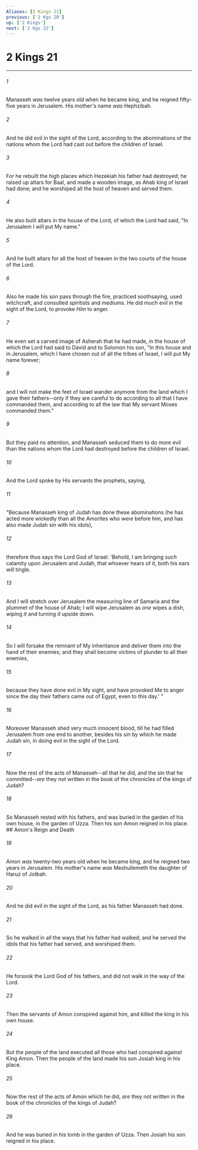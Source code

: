 ```yaml
---
Aliases: [2 Kings 21]
previous: ['2 Kgs 20']
up: ['2 Kings']
next: ['2 Kgs 22']
---
```

# 2 Kings 21

***


###### 1 
Manasseh _was_ twelve years old when he became king, and he reigned fifty-five years in Jerusalem. His mother's name _was_ Hephzibah. 

###### 2 
And he did evil in the sight of the Lord, according to the abominations of the nations whom the Lord had cast out before the children of Israel. 

###### 3 
For he rebuilt the high places which Hezekiah his father had destroyed; he raised up altars for Baal, and made a wooden image, as Ahab king of Israel had done; and he worshiped all the host of heaven and served them. 

###### 4 
He also built altars in the house of the Lord, of which the Lord had said, "In Jerusalem I will put My name." 

###### 5 
And he built altars for all the host of heaven in the two courts of the house of the Lord. 

###### 6 
Also he made his son pass through the fire, practiced soothsaying, used witchcraft, and consulted spiritists and mediums. He did much evil in the sight of the Lord, to provoke _Him_ to anger. 

###### 7 
He even set a carved image of Asherah that he had made, in the house of which the Lord had said to David and to Solomon his son, "In this house and in Jerusalem, which I have chosen out of all the tribes of Israel, I will put My name forever; 

###### 8 
and I will not make the feet of Israel wander anymore from the land which I gave their fathers--only if they are careful to do according to all that I have commanded them, and according to all the law that My servant Moses commanded them." 

###### 9 
But they paid no attention, and Manasseh seduced them to do more evil than the nations whom the Lord had destroyed before the children of Israel. 

###### 10 
And the Lord spoke by His servants the prophets, saying, 

###### 11 
"Because Manasseh king of Judah has done these abominations (he has acted more wickedly than all the Amorites who _were_ before him, and has also made Judah sin with his idols), 

###### 12 
therefore thus says the Lord God of Israel: 'Behold, _I_ am bringing _such_ calamity upon Jerusalem and Judah, that whoever hears of it, both his ears will tingle. 

###### 13 
And I will stretch over Jerusalem the measuring line of Samaria and the plummet of the house of Ahab; I will wipe Jerusalem as _one_ wipes a dish, wiping _it_ and turning _it_ upside down. 

###### 14 
So I will forsake the remnant of My inheritance and deliver them into the hand of their enemies; and they shall become victims of plunder to all their enemies, 

###### 15 
because they have done evil in My sight, and have provoked Me to anger since the day their fathers came out of Egypt, even to this day.' " 

###### 16 
Moreover Manasseh shed very much innocent blood, till he had filled Jerusalem from one end to another, besides his sin by which he made Judah sin, in doing evil in the sight of the Lord. 

###### 17 
Now the rest of the acts of Manasseh--all that he did, and the sin that he committed--_are_ they not written in the book of the chronicles of the kings of Judah? 

###### 18 
So Manasseh rested with his fathers, and was buried in the garden of his own house, in the garden of Uzza. Then his son Amon reigned in his place. ## Amon's Reign and Death 

###### 19 
Amon _was_ twenty-two years old when he became king, and he reigned two years in Jerusalem. His mother's name _was_ Meshullemeth the daughter of Haruz of Jotbah. 

###### 20 
And he did evil in the sight of the Lord, as his father Manasseh had done. 

###### 21 
So he walked in all the ways that his father had walked; and he served the idols that his father had served, and worshiped them. 

###### 22 
He forsook the Lord God of his fathers, and did not walk in the way of the Lord. 

###### 23 
Then the servants of Amon conspired against him, and killed the king in his own house. 

###### 24 
But the people of the land executed all those who had conspired against King Amon. Then the people of the land made his son Josiah king in his place. 

###### 25 
Now the rest of the acts of Amon which he did, _are_ they not written in the book of the chronicles of the kings of Judah? 

###### 26 
And he was buried in his tomb in the garden of Uzza. Then Josiah his son reigned in his place.
